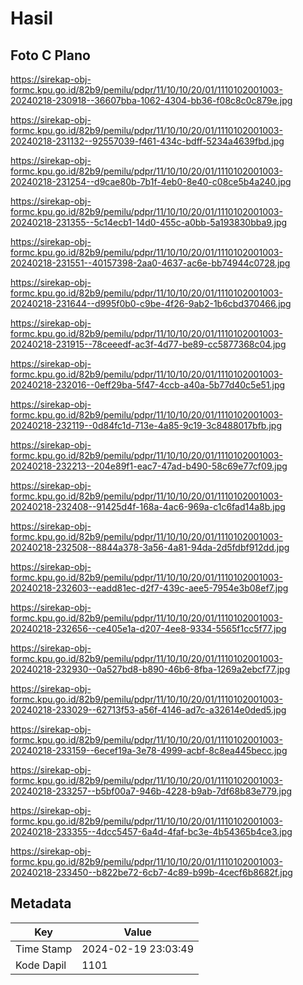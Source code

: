 # Hasil

## Foto C Plano

https://sirekap-obj-formc.kpu.go.id/82b9/pemilu/pdpr/11/10/10/20/01/1110102001003-20240218-230918--36607bba-1062-4304-bb36-f08c8c0c879e.jpg

https://sirekap-obj-formc.kpu.go.id/82b9/pemilu/pdpr/11/10/10/20/01/1110102001003-20240218-231132--92557039-f461-434c-bdff-5234a4639fbd.jpg

https://sirekap-obj-formc.kpu.go.id/82b9/pemilu/pdpr/11/10/10/20/01/1110102001003-20240218-231254--d9cae80b-7b1f-4eb0-8e40-c08ce5b4a240.jpg

https://sirekap-obj-formc.kpu.go.id/82b9/pemilu/pdpr/11/10/10/20/01/1110102001003-20240218-231355--5c14ecb1-14d0-455c-a0bb-5a193830bba9.jpg

https://sirekap-obj-formc.kpu.go.id/82b9/pemilu/pdpr/11/10/10/20/01/1110102001003-20240218-231551--40157398-2aa0-4637-ac6e-bb74944c0728.jpg

https://sirekap-obj-formc.kpu.go.id/82b9/pemilu/pdpr/11/10/10/20/01/1110102001003-20240218-231644--d995f0b0-c9be-4f26-9ab2-1b6cbd370466.jpg

https://sirekap-obj-formc.kpu.go.id/82b9/pemilu/pdpr/11/10/10/20/01/1110102001003-20240218-231915--78ceeedf-ac3f-4d77-be89-cc5877368c04.jpg

https://sirekap-obj-formc.kpu.go.id/82b9/pemilu/pdpr/11/10/10/20/01/1110102001003-20240218-232016--0eff29ba-5f47-4ccb-a40a-5b77d40c5e51.jpg

https://sirekap-obj-formc.kpu.go.id/82b9/pemilu/pdpr/11/10/10/20/01/1110102001003-20240218-232119--0d84fc1d-713e-4a85-9c19-3c8488017bfb.jpg

https://sirekap-obj-formc.kpu.go.id/82b9/pemilu/pdpr/11/10/10/20/01/1110102001003-20240218-232213--204e89f1-eac7-47ad-b490-58c69e77cf09.jpg

https://sirekap-obj-formc.kpu.go.id/82b9/pemilu/pdpr/11/10/10/20/01/1110102001003-20240218-232408--91425d4f-168a-4ac6-969a-c1c6fad14a8b.jpg

https://sirekap-obj-formc.kpu.go.id/82b9/pemilu/pdpr/11/10/10/20/01/1110102001003-20240218-232508--8844a378-3a56-4a81-94da-2d5fdbf912dd.jpg

https://sirekap-obj-formc.kpu.go.id/82b9/pemilu/pdpr/11/10/10/20/01/1110102001003-20240218-232603--eadd81ec-d2f7-439c-aee5-7954e3b08ef7.jpg

https://sirekap-obj-formc.kpu.go.id/82b9/pemilu/pdpr/11/10/10/20/01/1110102001003-20240218-232656--ce405e1a-d207-4ee8-9334-5565f1cc5f77.jpg

https://sirekap-obj-formc.kpu.go.id/82b9/pemilu/pdpr/11/10/10/20/01/1110102001003-20240218-232930--0a527bd8-b890-46b6-8fba-1269a2ebcf77.jpg

https://sirekap-obj-formc.kpu.go.id/82b9/pemilu/pdpr/11/10/10/20/01/1110102001003-20240218-233029--62713f53-a56f-4146-ad7c-a32614e0ded5.jpg

https://sirekap-obj-formc.kpu.go.id/82b9/pemilu/pdpr/11/10/10/20/01/1110102001003-20240218-233159--6ecef19a-3e78-4999-acbf-8c8ea445becc.jpg

https://sirekap-obj-formc.kpu.go.id/82b9/pemilu/pdpr/11/10/10/20/01/1110102001003-20240218-233257--b5bf00a7-946b-4228-b9ab-7df68b83e779.jpg

https://sirekap-obj-formc.kpu.go.id/82b9/pemilu/pdpr/11/10/10/20/01/1110102001003-20240218-233355--4dcc5457-6a4d-4faf-bc3e-4b54365b4ce3.jpg

https://sirekap-obj-formc.kpu.go.id/82b9/pemilu/pdpr/11/10/10/20/01/1110102001003-20240218-233450--b822be72-6cb7-4c89-b99b-4cecf6b8682f.jpg


## Metadata

| Key        | Value               |
| ---------- | ------------------- |
| Time Stamp | 2024-02-19 23:03:49 |
| Kode Dapil | 1101                |



